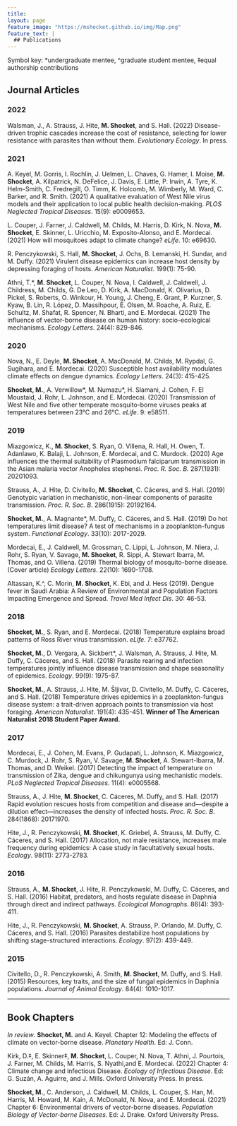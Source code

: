 ```yaml
---
title: 
layout: page
feature_image: "https://mshocket.github.io/img/Map.png"
feature_text: |
  ## Publications
---
```


Symbol key: *undergraduate mentee, ^graduate student mentee, ‡equal authorship contributions

## Journal Articles

### 2022

Walsman, J., A. Strauss, J. Hite, **M. Shocket**, and S. Hall. (2022) Disease-driven trophic cascades increase the cost of resistance, selecting for lower resistance with parasites than without them. _Evolutionary Ecology_. In press.

### 2021

A. Keyel, M. Gorris, I. Rochlin, J. Uelmen, L. Chaves, G. Hamer, I. Moise, **M. Shocket**, A. Kilpatrick, N. DeFelice, J. Davis, E. Little, P. Irwin, A. Tyre, K. Helm-Smith, C. Fredregill, O. Timm, K. Holcomb, M. Wimberly, M. Ward, C. Barker, and R. Smith. (2021) A qualitative evaluation of West Nile virus models and their application to local public health decision-making. _PLOS Neglected Tropical Diseases_. 15(9): e0009653.

L. Couper, J. Farner, J. Caldwell, M. Childs, M. Harris, D. Kirk, N. Nova, **M. Shocket**, E. Skinner, L. Uricchio, M. Exposito-Alonso, and E. Mordecai. (2021) How will mosquitoes adapt to climate change? _eLife_. 10: e69630.

R. Penczykowski, S. Hall, **M. Shocket**, J. Ochs, B. Lemanski, H. Sundar, and M. Duffy. (2021) Virulent disease epidemics can increase host density by depressing foraging of hosts. _American Naturalist_. 199(1): 75-90.

Athni, T.*, **M. Shocket**, L. Couper, N. Nova, I. Caldwell, J. Caldwell, J. Childress, M. Childs, G. De Leo, D. Kirk, A. MacDonald, K. Olivarius, D. Pickel, S. Roberts, O. Winkour, H. Young, J. Cheng, E. Grant, P. Kurzner, S. Kyaw, B. Lin, R. López, D. Massihpour, E. Olsen, M. Roache, A. Ruiz, E. Schultz, M. Shafat, R. Spencer, N. Bharti, and E. Mordecai. (2021) The influence of vector-borne disease on human history: socio-ecological mechanisms. _Ecology Letters_. 24(4): 829-846.

### 2020

Nova, N., E. Deyle, **M. Shocket**, A. MacDonald, M. Childs, M. Rypdal, G. Sugihara, and E. Mordecai. (2020) Susceptible host availability modulates climate effects on dengue dynamics. _Ecology Letters_. 24(3): 415-425.

**Shocket, M.**, A. Verwillow*, M. Numazu*, H. Slamani, J. Cohen, F. El Moustaid, J. Rohr, L. Johnson, and E. Mordecai. (2020) Transmission of West Nile and five other temperate mosquito-borne viruses peaks at temperatures between 23°C and 26°C. _eLife_. 9: e58511.

### 2019

Miazgowicz, K., **M. Shocket**, S. Ryan, O. Villena, R. Hall, H. Owen, T. Adanlawo, K. Balaji, L. Johnson, E. Mordecai, and C. Murdock. (2020) Age influences the thermal suitability of Plasmodium falciparum transmission in the Asian malaria vector Anopheles stephensi. _Proc. R. Soc. B._ 287(1931): 20201093.

Strauss, A., J. Hite, D. Civitello, **M. Shocket**, C. Cáceres, and S. Hall. (2019) Genotypic variation in mechanistic, non-linear components of parasite transmission. _Proc. R. Soc. B_. 286(1915): 20192164.

**Shocket, M.**, A. Magnante*, M. Duffy, C. Cáceres, and S. Hall. (2019) Do hot temperatures limit disease? A test of mechanisms in a zooplankton-fungus system. _Functional Ecology_. 33(10): 2017-2029.

Mordecai, E., J. Caldwell, M. Grossman, C. Lippi, L. Johnson, M. Niera, J. Rohr, S. Ryan, V. Savage, **M. Shocket**, R. Sippi, A. Stewart Ibarra, M. Thomas, and O. Villena. (2019) Thermal biology of mosquito-borne disease. (Cover article) _Ecology Letters_. 22(10): 1690-1708.

Altassan, K.^, C. Morin, **M. Shocket**, K. Ebi, and J. Hess (2019). Dengue fever in Saudi Arabia: A Review of Environmental and Population Factors Impacting Emergence and Spread. _Travel Med Infect Dis_. 30: 46-53.

### 2018

**Shocket, M.**, S. Ryan, and E. Mordecai. (2018) Temperature explains broad patterns of Ross River virus transmission. _eLife_. 7: e37762.

**Shocket, M.**, D. Vergara, A. Sickbert*, J. Walsman, A. Strauss, J. Hite, M. Duffy, C. Cáceres, and S. Hall. (2018) Parasite rearing and infection temperatures jointly influence disease transmission and shape seasonality of epidemics. _Ecology_. 99(9): 1975-87.

**Shocket, M.**, A. Strauss, J. Hite, M. Šljivar, D. Civitello, M. Duffy, C. Cáceres, and S. Hall. (2018) Temperature drives epidemics in a zooplankton-fungus disease system: a trait-driven approach points to transmission via host foraging. _American Naturalist_. 191(4): 435-451. **Winner of The American Naturalist 2018 Student Paper Award.**

### 2017

Mordecai, E., J. Cohen, M. Evans, P. Gudapati, L. Johnson, K. Miazgowicz, C. Murdock, J. Rohr, S. Ryan, V. Savage, **M. Shocket**, A. Stewart-Ibarra, M. Thomas, and D. Weikel. (2017) Detecting the impact of temperature on transmission of Zika, dengue and chikungunya using mechanistic models. _PLoS Neglected Tropical Diseases_. 11(4): e0005568.

Strauss, A., J. Hite, **M. Shocket**, C. Cáceres, M. Duffy, and S. Hall. (2017) Rapid evolution rescues hosts from competition and disease and—despite a dilution effect—increases the density of infected hosts. _Proc. R. Soc. B_. 284(1868): 20171970.

Hite, J., R. Penczykowski, **M. Shocket**, K. Griebel, A. Strauss, M. Duffy, C. Cáceres, and S. Hall. (2017) Allocation, not male resistance, increases male frequency during epidemics: A case study in facultatively sexual hosts. _Ecology_. 98(11): 2773-2783. 

### 2016

Strauss, A., **M. Shocket**, J. Hite, R. Penczykowski, M. Duffy, C. Cáceres, and S. Hall. (2016) Habitat, predators, and hosts regulate disease in Daphnia through direct and indirect pathways. _Ecological Monographs_. 86(4): 393-411.

Hite, J., R. Penczykowski, **M. Shocket**, A. Strauss, P. Orlando, M. Duffy, C. Cáceres, and S. Hall. (2016) Parasites destabilize host populations by shifting stage-structured interactions. _Ecology_. 97(2): 439-449.

### 2015

Civitello, D., R. Penczykowski, A. Smith, **M. Shocket**, M. Duffy, and S. Hall. (2015) Resources, key traits, and the size of fungal epidemics in Daphnia populations. _Journal of Animal Ecology_. 84(4): 1010-1017.

---

## Book Chapters

_In review_. **Shocket, M.** and A. Keyel. Chapter 12: Modeling the effects of climate on vector-borne disease. _Planetary Health_. Ed: J. Conn.

Kirk, D.‡, E. Skinner‡, **M. Shocket**, L. Couper, N. Nova, T. Athni, J. Pourtois, J. Farner, M. Childs, M. Harris, S. Nyathi,and E. Mordecai. (2022) Chapter 4: Climate change and infectious Disease. _Ecology of Infectious Disease_. Ed: G. Suzán, A. Aguirre, and J. Mills. Oxford University Press. In press.

**Shocket, M.**, C. Anderson, J. Caldwell, M. Childs, L. Couper, S. Han, M. Harris, M. Howard, M. Kain, A. McDonald, N. Nova, and E. Mordecai. (2021) Chapter 6: Environmental drivers of vector-borne diseases. _Population Biology of Vector-borne Diseases_. Ed: J. Drake. Oxford University Press.

